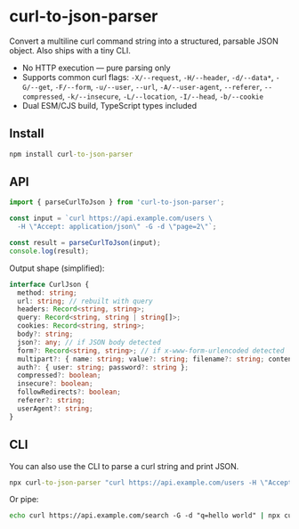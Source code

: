 # curl-to-json-parser

Convert a multiline curl command string into a structured, parsable JSON object. Also ships with a tiny CLI.

- No HTTP execution — pure parsing only
- Supports common curl flags: `-X/--request`, `-H/--header`, `-d/--data*`, `-G/--get`, `-F/--form`, `-u/--user`, `--url`, `-A/--user-agent`, `--referer`, `--compressed`, `-k/--insecure`, `-L/--location`, `-I/--head`, `-b/--cookie`
- Dual ESM/CJS build, TypeScript types included

## Install

```cmd
npm install curl-to-json-parser
```

## API

```ts
import { parseCurlToJson } from 'curl-to-json-parser';

const input = `curl https://api.example.com/users \
  -H \"Accept: application/json\" -G -d \"page=2\"`;

const result = parseCurlToJson(input);
console.log(result);
```

Output shape (simplified):

```ts
interface CurlJson {
  method: string;
  url: string; // rebuilt with query
  headers: Record<string, string>;
  query: Record<string, string | string[]>;
  cookies: Record<string, string>;
  body?: string;
  json?: any; // if JSON body detected
  form?: Record<string, string>; // if x-www-form-urlencoded detected
  multipart?: { name: string; value?: string; filename?: string; contentType?: string }[];
  auth?: { user: string; password?: string };
  compressed?: boolean;
  insecure?: boolean;
  followRedirects?: boolean;
  referer?: string;
  userAgent?: string;
}
```

## CLI

You can also use the CLI to parse a curl string and print JSON.

```cmd
npx curl-to-json-parser "curl https://api.example.com/users -H \"Accept: application/json\""
```

Or pipe:

```cmd
echo curl https://api.example.com/search -G -d "q=hello world" | npx curl-to-json-parser
```
